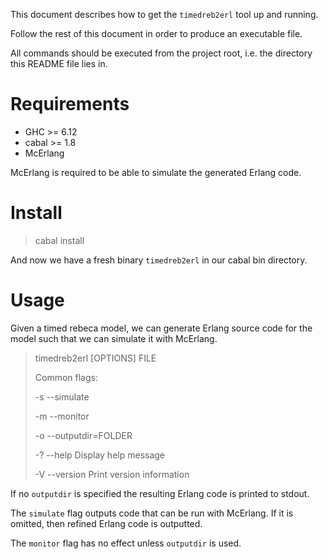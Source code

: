 This document describes how to get the `timedreb2erl` tool up and running.

Follow the rest of this document in order to produce an executable file.

All commands should be executed from the project root, i.e. the directory this
README file lies in.

Requirements
============

+ GHC >= 6.12
+ cabal >= 1.8
+ McErlang

McErlang is required to be able to simulate the generated Erlang code.

Install
=======

> cabal install 

And now we have a fresh binary `timedreb2erl` in our cabal bin directory.

Usage
=====

Given a timed rebeca model, we can generate Erlang source code for the model
such that we can simulate it with McErlang.


> timedreb2erl [OPTIONS] FILE
> 
> Common flags:
> 
>   -s --simulate
> 
>   -m --monitor
> 
>   -o --outputdir=FOLDER
> 
>   -? --help              Display help message
> 
>   -V --version           Print version information

If no `outputdir` is specified the resulting Erlang code is printed to stdout.

The `simulate` flag outputs code that can be run with McErlang. If it is
omitted, then refined Erlang code is outputted.

The `monitor` flag has no effect unless `outputdir` is used.
